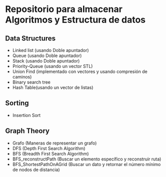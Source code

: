 #   Repositorio para almacenar Algoritmos y Estructura de datos

##  Data Structures

* Linked list (usando Doble apuntador)
* Queue (usando Doble apuntador)
* Stack (usando Doble apuntador)
* Priority-Queue (usando un vector STL)
* Union Find (implementado con vectores y usando compresión de caminos)
* Binary search tree
* Hash Table(usando un vector de listas)

##  Sorting

* Insertion Sort

##  Graph Theory

* Grafo (Maneras de representar un grafo)
* DFS (Depth First Search Algorithm)
* BFS (Breadth First Search Algorithm)
* BFS_reconstructPath (Buscar un elemento específico y reconstruir ruta)
* BFS_ShortestPathOnAGrid (Buscar un dato y retornar el número mínimo de nodos de distancia)